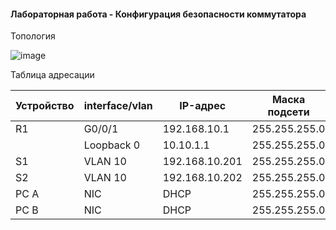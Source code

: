 #### Лабораторная работа - Конфигурация безопасности коммутатора 

Топология

![image](https://github.com/DowningSun/OTUS/assets/156109695/ace2cf4e-1750-4e8a-99f0-6aae30273039)

Таблица адресации

| Устройство | interface/vlan | IP-адрес | Маска подсети |
| ------ | ------ | ------ |  ------ |
| R1 | G0/0/1 | 192.168.10.1 | 255.255.255.0 |
| | Loopback 0 | 10.10.1.1 | 255.255.255.0 |
| S1 | VLAN 10 | 192.168.10.201 | 255.255.255.0 |
| S2 | VLAN 10 | 192.168.10.202 | 255.255.255.0 |
| PC A | NIC | DHCP | 255.255.255.0 |
| PC B | NIC | DHCP | 255.255.255.0 |
